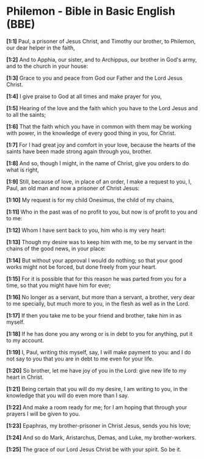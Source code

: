 # Philemon - Bible in Basic English (BBE)

**[1:1]** Paul, a prisoner of Jesus Christ, and Timothy our brother, to Philemon, our dear helper in the faith,

**[1:2]** And to Apphia, our sister, and to Archippus, our brother in God's army, and to the church in your house:

**[1:3]** Grace to you and peace from God our Father and the Lord Jesus Christ.

**[1:4]** I give praise to God at all times and make prayer for you,

**[1:5]** Hearing of the love and the faith which you have to the Lord Jesus and to all the saints;

**[1:6]** That the faith which you have in common with them may be working with power, in the knowledge of every good thing in you, for Christ.

**[1:7]** For I had great joy and comfort in your love, because the hearts of the saints have been made strong again through you, brother.

**[1:8]** And so, though I might, in the name of Christ, give you orders to do what is right,

**[1:9]** Still, because of love, in place of an order, I make a request to you, I, Paul, an old man and now a prisoner of Christ Jesus:

**[1:10]** My request is for my child Onesimus, the child of my chains,

**[1:11]** Who in the past was of no profit to you, but now is of profit to you and to me:

**[1:12]** Whom I have sent back to you, him who is my very heart:

**[1:13]** Though my desire was to keep him with me, to be my servant in the chains of the good news, in your place:

**[1:14]** But without your approval I would do nothing; so that your good works might not be forced, but done freely from your heart.

**[1:15]** For it is possible that for this reason he was parted from you for a time, so that you might have him for ever;

**[1:16]** No longer as a servant, but more than a servant, a brother, very dear to me specially, but much more to you, in the flesh as well as in the Lord.

**[1:17]** If then you take me to be your friend and brother, take him in as myself.

**[1:18]** If he has done you any wrong or is in debt to you for anything, put it to my account.

**[1:19]** I, Paul, writing this myself, say, I will make payment to you: and I do not say to you that you are in debt to me even for your life.

**[1:20]** So brother, let me have joy of you in the Lord: give new life to my heart in Christ.

**[1:21]** Being certain that you will do my desire, I am writing to you, in the knowledge that you will do even more than I say.

**[1:22]** And make a room ready for me; for I am hoping that through your prayers I will be given to you.

**[1:23]** Epaphras, my brother-prisoner in Christ Jesus, sends you his love;

**[1:24]** And so do Mark, Aristarchus, Demas, and Luke, my brother-workers.

**[1:25]** The grace of our Lord Jesus Christ be with your spirit. So be it.
